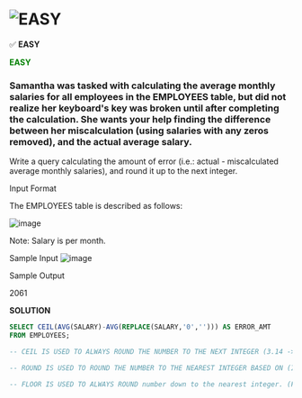 # ![EASY](https://img.shields.io/badge/EASY-green)

✅ **EASY**

<span style="color:green; font-weight:bold">EASY</span>



### **Samantha was tasked with calculating the average monthly salaries for all employees in the EMPLOYEES table, but did not realize her keyboard's  key was broken until after completing the calculation. She wants your help finding the difference between her miscalculation (using salaries with any zeros removed), and the actual average salary.**
Write a query calculating the amount of error (i.e.: actual - miscalculated average monthly salaries), and round it up to the next integer.

Input Format

The EMPLOYEES table is described as follows:

![image](https://github.com/user-attachments/assets/f38b9371-0f44-4735-87c0-dda7fa7230c8)

Note: Salary is per month.

Sample Input
![image](https://github.com/user-attachments/assets/1f2becea-411a-449a-a83e-e22f454595bd)

Sample Output

2061

**SOLUTION**

```sql
SELECT CEIL(AVG(SALARY)-AVG(REPLACE(SALARY,'0',''))) AS ERROR_AMT
FROM EMPLOYEES;

-- CEIL IS USED TO ALWAYS ROUND THE NUMBER TO THE NEXT INTEGER (3.14 -> 4, -2.78 -> -2) IF NO DECIMAL THEN RETURNS THE SAME INTEGER( CEIL(5) = 5)

-- ROUND IS USED TO ROUND THE NUMBER TO THE NEAREST INTEGER BASED ON (If the decimal part is 0.5 or greater, it rounds up [ROUND(3.5) = 4 ]) & (If the decimal part is less than 0.5, it rounds down [ROUND(3.14) = 3])

-- FLOOR IS USED TO ALWAYS ROUND number down to the nearest integer. (FLOOR(3.14) = 3),(FLOOR(-2.718) = -3). IF NO DECIMAL THEN RETURNS THE SAME INTEGER (FLOOR(5) = 5)
```
